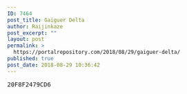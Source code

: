 ```yaml
---
ID: 7464
post_title: Gaiguer Delta
author: Raijinkaze
post_excerpt: ""
layout: post
permalink: >
  https://portalrepository.com/2018/08/29/gaiguer-delta/
published: true
post_date: 2018-08-29 10:36:42
---
```

<pre>20F8F2479CD6</pre>